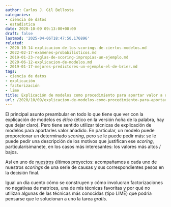 ```yaml
---
author: Carlos J. Gil Bellosta
categories:
- ciencia de datos
- estadística
date: 2020-10-09 09:13:00+00:00
draft: false
lastmod: '2025-04-06T18:47:50.176896'
related:
- 2020-10-14-explicacion-de-los-scorings-de-ciertos-modelos.md
- 2022-02-17-examenes-probabilisticos.md
- 2019-01-23-reglas-de-scoring-impropias-un-ejemplo.md
- 2020-06-12-explicacion-de-modelos.md
- 2019-01-17-mejores-predictores-un-ejemplo-el-de-brier.md
tags:
- ciencia de datos
- explicación
- factorización
- lime
title: Explicación de modelos como procedimiento para aportar valor a un "scoring"
url: /2020/10/09/explicacion-de-modelos-como-procedimiento-para-aportar-valor-a-un-scoring/
---
```


El principal asunto preambular en todo lo que tiene que ver con la explicación de modelos es _ético_ (ético en la versión ñoña de la palabra, hay que dejar claro). Pero tiene sentido utilizar  técnicas de explicación de modelos para aportarles valor añadido. En particular, un modelo puede proporcionar un determinado _scoring_, pero se le puede pedir más: se le puede pedir una descripción de los motivos que justifican ese _scoring_, particularísimanete, en los casos más interesantes: los valores más altos / bajos.

Así en uno de [nuestros](https://circiter.es) últimos proyectos: acompañamos a cada uno de nuestros _scorings_ de una serie de causas y sus correspondientes pesos en la decisión final.

Igual un día cuento cómo se construyen y cómo involucran factorizaciones no negativas de matrices, una de mis técnicas favoritas y por qué no utilizan algunas de las técnicas más conocidas (tipo LIME) que podría pensarse que le solucionan a uno la tarea _gratis_.